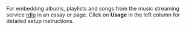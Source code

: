 For embedding albums, playlists and songs from the music streaming service [rdio](http://rdio.com/) in an essay or page. Click on **Usage** in the left column for detailed setup instructions.